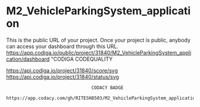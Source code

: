 # M2_VehicleParkingSystem_application
This is the public URL of your project. Once your project is public, anybody can access your dashboard through this URL.
https://app.codiga.io/public/project/31840/M2_VehicleParkingSystem_application/dashboard
"CODIGA CODEQUALITY

https://api.codiga.io/project/31840/score/svg
                                    https://api.codiga.io/project/31840/status/svg
                                    
                                    
                                    
                                    
                                    CODACY BADGE
                                    https://app.codacy.com/gh/RITESH8503/M2_VehicleParkingSystem_application/dashboard
